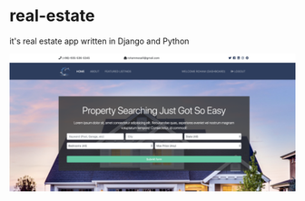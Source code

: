 # real-estate
it's real estate app written in Django and Python


![Image of app](https://github.com/rohammosalli/real-estate/blob/master/home.png)
